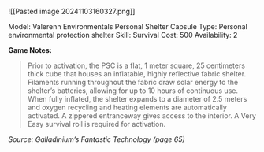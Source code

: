 ![[Pasted image 20241103160327.png]]

Model: Valerenn Environmentals Personal Shelter Capsule
Type: Personal environmental protection shelter
Skill: Survival
Cost: 500
Availability: 2

**Game Notes:** 
> Prior to activation, the PSC is a flat, 1 meter square, 25 centimeters thick cube that houses an inflatable, highly reflective fabric shelter. Filaments running throughout the fabric draw solar energy to the shelter’s batteries, allowing for up to 10 hours of continuous use. When fully inflated, the shelter expands to a diameter of 2.5 meters and oxygen recycling and heating elements are automatically activated. A zippered entranceway gives access to the interior. A Very Easy survival roll is required for activation.

*Source: Galladinium’s Fantastic Technology (page 65)*